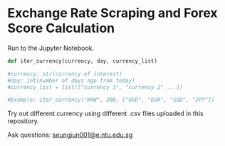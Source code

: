 # Exchange Rate Scraping and Forex Score Calculation
Run to the Jupyter Notebook. 

``` python
def iter_currency(currency, day, currency_list)

#currency: str(currency of interest)
#day: int(number of days ago from today) 
#currency_list = list(["currency 1", "currency 2" ...])

#Example: iter_currency("KRW", 200, ["USD", "EUR", "SGD", "JPY"]) 
```

Try out different currency using different .csv files uploaded in this repository. 


Ask questions: 
seungjun001@e.ntu.edu.sg
